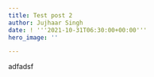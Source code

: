 ```yaml
---
title: Test post 2
author: Jujhaar Singh
date: ! '''2021-10-31T06:30:00+00:00'''
hero_image: ''

---
```

adfadsf